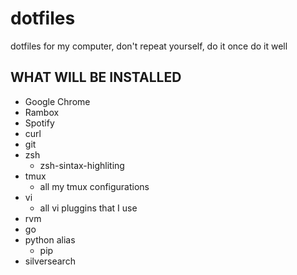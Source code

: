 # dotfiles
dotfiles for my computer, don't repeat yourself, do it once do it well

## WHAT WILL BE INSTALLED

  - Google Chrome
  - Rambox
  - Spotify
  - curl
  - git
  - zsh
    - zsh-sintax-highliting
  - tmux
    - all my tmux configurations
  - vi
    - all vi pluggins that I use
  - rvm
  - go
  - python alias
    - pip
  - silversearch

